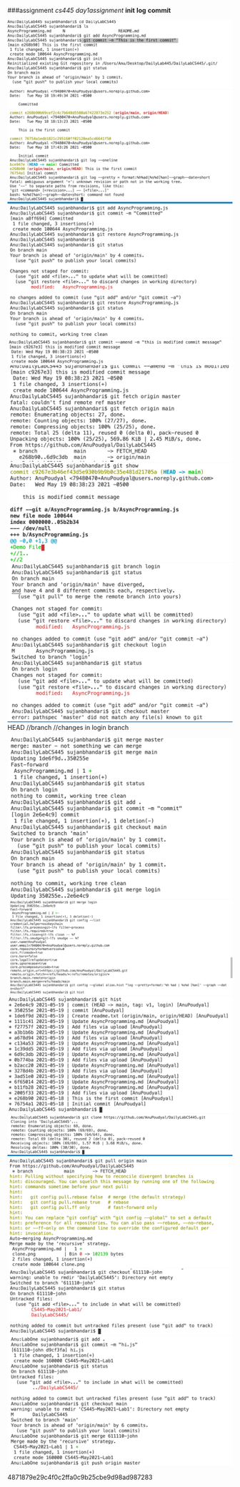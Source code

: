 ###assignment
_cs445 day1assignment_
**init** **log** **commit**

![git init commit](https://github.com/AnuPoudyal/DailyLabCS445/blob/main/init:commit.png)
![git log](https://github.com/AnuPoudyal/DailyLabCS445/blob/main/log.png)
![git restore](https://github.com/AnuPoudyal/DailyLabCS445/blob/main/restore.png)
![git amend](https://github.com/AnuPoudyal/DailyLabCS445/blob/main/amend.png)
![git fetch](https://github.com/AnuPoudyal/DailyLabCS445/blob/main/fetch.png)
![git show](https://github.com/AnuPoudyal/DailyLabCS445/blob/main/show.png)
![git show](https://github.com/AnuPoudyal/DailyLabCS445/blob/main/branch.png)
 HEAD
//branch
//changes in login branch

![git merge](https://github.com/AnuPoudyal/DailyLabCS445/blob/main/merge.png)
![git alias](https://github.com/AnuPoudyal/DailyLabCS445/blob/main/alias.png)
![git tag](https://github.com/AnuPoudyal/DailyLabCS445/blob/main/tag.png)
![git clone](https://github.com/AnuPoudyal/DailyLabCS445/blob/main/clone.png)
![git pull](https://github.com/AnuPoudyal/DailyLabCS445/blob/main/pull.png)
![git checkout](https://github.com/AnuPoudyal/DailyLabCS445/blob/main/checkout.png)
![git main](https://github.com/AnuPoudyal/DailyLabCS445/blob/main/main.png)

4871879e29c4f0c2ffa0c9b25cbe9d98ad987283

